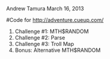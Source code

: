 Andrew Tamura
March 16, 2013

#Code for http://adventure.cueup.com/

1. Challenge #1: MTH$RANDOM
2. Challenge #2: Parse
3. Challenge #3: Troll Map
4. Bonus: Alternative MTH$RANDOM


